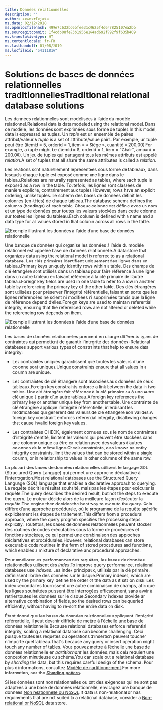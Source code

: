 ```yaml
---
title: Données relationnelles
description: ''
author: zoinerTejada
ms.date: 02/12/2018
ms.openlocfilehash: 499e7c632bd6bfee31c0625f4d647825107ea2bb
ms.sourcegitcommit: 1f4cdb08fe73b1956e164ad692f792f9f635b409
ms.translationtype: HT
ms.contentlocale: fr-FR
ms.lasthandoff: 01/08/2019
ms.locfileid: "54111816"
---
```

# <a name="traditional-relational-database-solutions"></a><span data-ttu-id="d979b-102">Solutions de bases de données relationnelles traditionnelles</span><span class="sxs-lookup"><span data-stu-id="d979b-102">Traditional relational database solutions</span></span>

<span data-ttu-id="d979b-103">Les données relationnelles sont modélisées à l’aide du modèle relationnel.</span><span class="sxs-lookup"><span data-stu-id="d979b-103">Relational data is data modeled using the relational model.</span></span> <span data-ttu-id="d979b-104">Dans ce modèle, les données sont exprimées sous forme de tuples.</span><span class="sxs-lookup"><span data-stu-id="d979b-104">In this model, data is expressed as tuples.</span></span> <span data-ttu-id="d979b-105">Un *tuple* est un ensemble de paires attribut/valeur.</span><span class="sxs-lookup"><span data-stu-id="d979b-105">A *tuple* is a set of attribute/value pairs.</span></span> <span data-ttu-id="d979b-106">Par exemple, un tuple peut être (itemid = 5, orderid = 1, item = « Siège », quantité = 200,00).</span><span class="sxs-lookup"><span data-stu-id="d979b-106">For example, a tuple might be (itemid = 5, orderid = 1, item = "Chair", amount = 200.00).</span></span> <span data-ttu-id="d979b-107">Un jeu de tuples qui partagent tous les mêmes attributs est appelé *relation*.</span><span class="sxs-lookup"><span data-stu-id="d979b-107">A set of tuples that all share the same attributes is called a *relation*.</span></span>

<span data-ttu-id="d979b-108">Les relations sont naturellement représentées sous forme de tableaux, dans lesquels chaque tuple est exposé comme une ligne dans le tableau.</span><span class="sxs-lookup"><span data-stu-id="d979b-108">Relations are naturally represented as tables, where each tuple is exposed as a row in the table.</span></span> <span data-ttu-id="d979b-109">Toutefois, les lignes sont classées de manière explicite, contrairement aux tuples.</span><span class="sxs-lookup"><span data-stu-id="d979b-109">However, rows have an explicit ordering, unlike tuples.</span></span> <span data-ttu-id="d979b-110">Le schéma des bases de données définit les colonnes (en-têtes) de chaque tableau.</span><span class="sxs-lookup"><span data-stu-id="d979b-110">The database schema defines the columns (headings) of each table.</span></span> <span data-ttu-id="d979b-111">Chaque colonne est définie avec un nom et un type de données pour toutes les valeurs stockées dans cette colonne sur toutes les lignes du tableau.</span><span class="sxs-lookup"><span data-stu-id="d979b-111">Each column is defined with a name and a data type for all values stored in that column across all rows in the table.</span></span>

![Exemple illustrant les données à l’aide d’une base de données relationnelle](../images/example-relational.png)

<span data-ttu-id="d979b-113">Une banque de données qui organise les données à l’aide du modèle relationnel est appelée base de données relationnelle.</span><span class="sxs-lookup"><span data-stu-id="d979b-113">A data store that organizes data using the relational model is referred to as a relational database.</span></span> <span data-ttu-id="d979b-114">Les clés primaires identifient uniquement des lignes dans un tableau.</span><span class="sxs-lookup"><span data-stu-id="d979b-114">Primary keys uniquely identify rows within a table.</span></span> <span data-ttu-id="d979b-115">Des champs de clé étrangère sont utilisés dans un tableau pour faire référence à une ligne dans un autre tableau en faisant référence à la clé primaire de l’autre tableau.</span><span class="sxs-lookup"><span data-stu-id="d979b-115">Foreign key fields are used in one table to refer to a row in another table by referencing the primary key of the other table.</span></span> <span data-ttu-id="d979b-116">Des clés étrangères sont utilisées pour préserver l’intégrité référentielle, faisant en sorte que les lignes référencées ne soient ni modifiées ni supprimées tandis que la ligne de référence dépend d’elles.</span><span class="sxs-lookup"><span data-stu-id="d979b-116">Foreign keys are used to maintain referential integrity, ensuring that the referenced rows are not altered or deleted while the referencing row depends on them.</span></span>

![Exemple illustrant les données à l’aide d’une base de données relationnelle](../images/example-relational2.png)

<span data-ttu-id="d979b-118">Les bases de données relationnelles prennent en charge différents types de contraintes qui permettent de garantir l’intégrité des données :</span><span class="sxs-lookup"><span data-stu-id="d979b-118">Relational databases support various types of constraints that help to ensure data integrity:</span></span>

- <span data-ttu-id="d979b-119">Les contraintes uniques garantissent que toutes les valeurs d’une colonne sont uniques.</span><span class="sxs-lookup"><span data-stu-id="d979b-119">Unique constraints ensure that all values in a column are unique.</span></span>

- <span data-ttu-id="d979b-120">Les contraintes de clé étrangère sont associées aux données de deux tableaux.</span><span class="sxs-lookup"><span data-stu-id="d979b-120">Foreign key constraints enforce a link between the data in two tables.</span></span> <span data-ttu-id="d979b-121">Une clé étrangère fait référence à la clé primaire ou à une autre clé unique à partir d’un autre tableau.</span><span class="sxs-lookup"><span data-stu-id="d979b-121">A foreign key references the primary key or another unique key from another table.</span></span> <span data-ttu-id="d979b-122">Une contrainte de clé étrangère applique l’intégrité référentielle, interdisant les modifications qui génèrent des valeurs de clé étrangère non valides.</span><span class="sxs-lookup"><span data-stu-id="d979b-122">A foreign key constraint enforces referential integrity, disallowing changes that cause invalid foreign key values.</span></span>

- <span data-ttu-id="d979b-123">Les contraintes CHECK, également connues sous le nom de contraintes d’intégrité d’entité, limitent les valeurs qui peuvent être stockées dans une colonne unique ou être en relation avec des valeurs d’autres colonnes de la même ligne.</span><span class="sxs-lookup"><span data-stu-id="d979b-123">Check constraints, also known as entity integrity constraints, limit the values that can be stored within a single column, or in relationship to values in other columns of the same row.</span></span>

<span data-ttu-id="d979b-124">La plupart des bases de données relationnelles utilisent le langage SQL (Structured Query Langage) qui permet une approche déclarative à l’interrogation.</span><span class="sxs-lookup"><span data-stu-id="d979b-124">Most relational databases use the Structured Query Language (SQL) language that enables a declarative approach to querying.</span></span> <span data-ttu-id="d979b-125">La requête décrit le résultat souhaité, mais pas les étapes pour exécuter la requête.</span><span class="sxs-lookup"><span data-stu-id="d979b-125">The query describes the desired result, but not the steps to execute the query.</span></span> <span data-ttu-id="d979b-126">Le moteur décide alors de la meilleure façon d’exécuter la requête.</span><span class="sxs-lookup"><span data-stu-id="d979b-126">The engine then decides the best way to execute the query.</span></span> <span data-ttu-id="d979b-127">Cela diffère d’une approche procédurale, où le programme de la requête spécifie explicitement les étapes de traitement.</span><span class="sxs-lookup"><span data-stu-id="d979b-127">This differs from a procedural approach, where the query program specifies the processing steps explicitly.</span></span> <span data-ttu-id="d979b-128">Toutefois, les bases de données relationnelles peuvent stocker des routines de codes exécutables sous la forme de procédures et fonctions stockées, ce qui permet une combinaison des approches déclaratives et procédurales.</span><span class="sxs-lookup"><span data-stu-id="d979b-128">However, relational databases can store executable code routines in the form of stored procedures and functions, which enables a mixture of declarative and procedural approaches.</span></span>

<span data-ttu-id="d979b-129">Pour améliorer les performances des requêtes, les bases de données relationnelles utilisent des *index*.</span><span class="sxs-lookup"><span data-stu-id="d979b-129">To improve query performance, relational databases use *indexes*.</span></span> <span data-ttu-id="d979b-130">Les index principaux, utilisés par la clé primaire, définissent l’ordre des données sur le disque.</span><span class="sxs-lookup"><span data-stu-id="d979b-130">Primary indexes, which are used by the primary key, define the order of the data as it sits on disk.</span></span> <span data-ttu-id="d979b-131">Les index secondaires fournissent une autre combinaison de champs, afin que les lignes souhaitées puissent être interrogées efficacement, sans avoir à retrier toutes les données sur le disque.</span><span class="sxs-lookup"><span data-stu-id="d979b-131">Secondary indexes provide an alternative combination of fields, so the desired rows can be queried efficiently, without having to re-sort the entire data on disk.</span></span>

<span data-ttu-id="d979b-132">Étant donné que les bases de données relationnelles appliquent l’intégrité référentielle, il peut devenir difficile de mettre à l’échelle une base de données relationnelle.</span><span class="sxs-lookup"><span data-stu-id="d979b-132">Because relational databases enforce referential integrity, scaling a relational database can become challenging.</span></span> <span data-ttu-id="d979b-133">Ceci puisque toutes les requêtes ou opérations d’insertion peuvent toucher n’importe quel tableau.</span><span class="sxs-lookup"><span data-stu-id="d979b-133">That's because any query or insert operation might touch any number of tables.</span></span> <span data-ttu-id="d979b-134">Vous pouvez mettre à l’échelle une base de données relationnelle en *partitionnant* les données, mais cela requiert une conception minutieuse du schéma.</span><span class="sxs-lookup"><span data-stu-id="d979b-134">You can scale out a relational database by *sharding* the data, but this requires careful design of the schema.</span></span> <span data-ttu-id="d979b-135">Pour plus d’informations, consultez [Modèle de partitionnement](../../patterns/sharding.md).</span><span class="sxs-lookup"><span data-stu-id="d979b-135">For more information, see the [Sharding pattern](../../patterns/sharding.md).</span></span>

<span data-ttu-id="d979b-136">Si les données sont non relationnelles ou ont des exigences qui ne sont pas adaptées à une base de données relationnelle, envisagez une banque de données [Non relationnelle ou NoSQL](../big-data/non-relational-data.md).</span><span class="sxs-lookup"><span data-stu-id="d979b-136">If data is non-relational or has requirements that are not suited to a relational database, consider a [Non-relational or NoSQL](../big-data/non-relational-data.md) data store.</span></span>

